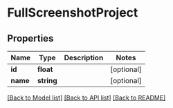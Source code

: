 # FullScreenshotProject

## Properties
Name | Type | Description | Notes
------------ | ------------- | ------------- | -------------
**id** | **float** |  | [optional] 
**name** | **string** |  | [optional] 

[[Back to Model list]](../../README.md#documentation-for-models) [[Back to API list]](../../README.md#documentation-for-api-endpoints) [[Back to README]](../../README.md)

